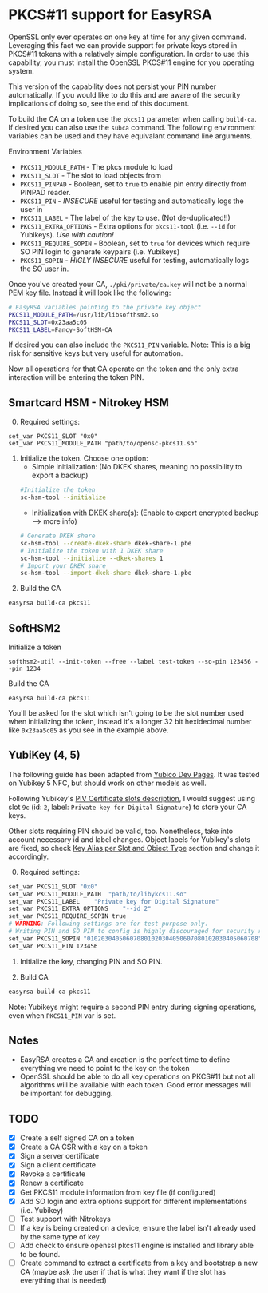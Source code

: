 PKCS#11 support for EasyRSA
============================

OpenSSL only ever operates on one key at time for any given command.  Leveraging this fact we can
provide support for private keys stored in PKCS#11 tokens with a relatively simple configuration.
In order to use this capability, you must install the OpenSSL PKCS#11 engine for you operating system.  

This version of the capability does not persist your PIN number automatically.  If you would like to do
this and are aware of the security implications of doing so, see the end of this document.

To build the CA on a token use the `pkcs11` parameter when calling `build-ca`.  If desired you can also use the `subca` command.  The following environment variables can be used and they have equivalant command line
arguments.

Environment Variables

* `PKCS11_MODULE_PATH` - The pkcs module to load
* `PKCS11_SLOT` - The slot to load objects from
* `PKCS11_PINPAD` -  Boolean, set to `true` to enable pin entry directly from PINPAD reader.
* `PKCS11_PIN` - *INSECURE* useful for testing and automatically logs the user in
* `PKCS11_LABEL` - The label of the key to use.  (Not de-duplicated!!)
* `PKCS11_EXTRA_OPTIONS` - Extra options for `pkcs11-tool` (i.e. `--id` for Yubikeys). *Use with caution!*
* `PKCS11_REQUIRE_SOPIN` - Boolean, set to `true` for devices which require SO PIN login to generate keypairs (i.e. Yubikeys)
*  `PKCS11_SOPIN` - *HIGLY INSECURE* useful for testing,  automatically logs the SO user in.

Once you've created your CA, `./pki/private/ca.key` will not be a normal PEM key file.  Instead it will look
like the following:

```bash
# EasyRSA variables pointing to the private key object
PKCS11_MODULE_PATH=/usr/lib/libsofthsm2.so
PKCS11_SLOT=0x23aa5c05
PKCS11_LABEL=Fancy-SoftHSM-CA
```

If desired you can also include the `PKCS11_PIN` variable.  Note: This is a big risk for sensitive keys but very useful for automation.

Now all operations for that CA operate on the token and the only extra interaction will be entering the token PIN.

Smartcard HSM - Nitrokey HSM
----------------------------
0. Required settings:
```
set_var PKCS11_SLOT	"0x0"
set_var PKCS11_MODULE_PATH "path/to/opensc-pkcs11.so"
```
1. Initialize the token. Choose one option:
    - Simple initialization: (No DKEK shares, meaning no possibility to export a backup)
    ```bash
    #Initialize the token
    sc-hsm-tool --initialize
    ```
    - Initialization with DKEK share(s): (Enable to export encrypted backup --> more info)
    ```bash
    # Generate DKEK share
    sc-hsm-tool --create-dkek-share dkek-share-1.pbe
    # Initialize the token with 1 DKEK share
    sc-hsm-tool --initialize --dkek-shares 1
    # Import your DKEK share
    sc-hsm-tool --import-dkek-share dkek-share-1.pbe
    ```
2. Build the CA
```bash
easyrsa build-ca pkcs11
```

SoftHSM2
--------

Initialize a token

`softhsm2-util --init-token --free --label test-token --so-pin 123456 --pin 1234`

Build the CA

`easyrsa build-ca pkcs11`

You'll be asked for the slot which isn't going to be the slot number used when initializing the token, instead it's a longer 32 bit hexidecimal number like `0x23aa5c05` as you see in the example above.

YubiKey (4, 5)
-----------
The following guide has been adapted from [Yubico Dev Pages](https://developers.yubico.com/yubico-piv-tool/YKCS11/Supported_applications/pkcs11tool.html). It was tested on Yubikey 5 NFC, but should work on other models as well.

Following Yubikey's [PIV Certificate slots description](https://developers.yubico.com/PIV/Introduction/Certificate_slots.html), I would suggest using slot `9c` (id: `2`, label: `Private key for Digital Signature`) to store your CA keys.

Other slots requiring PIN should be valid, too. Nonetheless, take into account necessary id and label changes. Object labels for Yubikey's slots are fixed, so check [Key Alias per Slot and Object Type](https://developers.yubico.com/yubico-piv-tool/YKCS11/Functions_and_values.html) section and change it accordingly.



0. Required settings:
```bash
set_var PKCS11_SLOT	"0x0"
set_var PKCS11_MODULE_PATH	"path/to/libykcs11.so"
set_var PKCS11_LABEL	"Private key for Digital Signature"
set_var PKCS11_EXTRA_OPTIONS	"--id 2"
set_var PKCS11_REQUIRE_SOPIN true
# WARNING: Following settings are for test purpose only.
# Writing PIN and SO PIN to config is highly discouraged for security reasons.
set_var PKCS11_SOPIN "010203040506070801020304050607080102030405060708"
set_var PKCS11_PIN 123456
```

1. Initialize the key, changing PIN and SO PIN.

2. Build CA
```bash
easyrsa build-ca pkcs11
```
Note: Yubikeys might require a second PIN entry during signing operations, even when `PKCS11_PIN` var is set.

Notes
-----

* EasyRSA creates a CA and creation is the perfect time to define everything we need to point to the key on the token
* OpenSSL should be able to do all key operations on PKCS#11 but not all algorithms will be available with each token.  Good error messages will be important for debugging.

TODO
----

* [x] Create a self signed CA on a token
* [x] Create a CA CSR with a key on a token
* [x] Sign a server certificate
* [x] Sign a client certificate
* [x] Revoke a certificate
* [x] Renew a certificate
* [x] Get PKCS11 module information from key file (if configured)
* [x] Add SO login and extra options support for different implementations (i.e. Yubikey)
* [ ] Test support with Nitrokeys
* [ ] If a key is being created on a device, ensure the label isn't already used by the same type of key
* [ ] Add check to ensure openssl pkcs11 engine is installed and library able to be found.
* [ ] Create command to extract a certificate from a key and bootstrap a new CA (maybe ask the user if that is what they want if the slot has everything that is needed)
